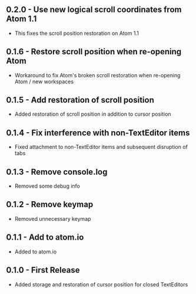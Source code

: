 ## 0.2.0 - Use new logical scroll coordinates from Atom 1.1
* This fixes the scroll position restoration on Atom 1.1
## 0.1.6 - Restore scroll position when re-opening Atom
* Workaround to fix Atom's broken scroll restoration when re-opening Atom / new workspaces
## 0.1.5 - Add restoration of scroll position
* Added restoration of scroll position in addition to cursor position
## 0.1.4 - Fix interference with non-TextEditor items
* Fixed attachment to non-TextEditor items and subsequent disruption of tabs
## 0.1.3 - Remove console.log
* Removed some debug info
## 0.1.2 - Remove keymap
* Removed unnecessary keymap
## 0.1.1 - Add to atom.io
* Added to atom.io
## 0.1.0 - First Release
* Added storage and restoration of cursor position for closed TextEditors
